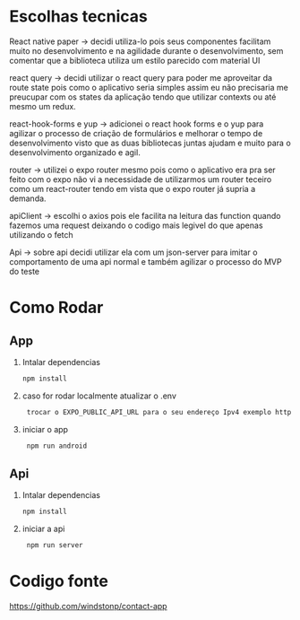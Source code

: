 # Escolhas tecnicas

  React native paper -> decidi utiliza-lo pois seus componentes facilitam muito no desenvolvimento e na agilidade durante o desenvolvimento, sem comentar que a biblioteca utiliza um estilo parecido com material UI
  
  react query -> decidi utilizar o react query para poder me aproveitar da route state pois como o aplicativo seria simples assim eu não precisaria me preucupar com os states da aplicação tendo que utilizar contexts ou até mesmo um redux.
  
  react-hook-forms e yup -> adicionei o react hook forms e o yup para agilizar o processo de criação de formulários e melhorar o tempo de desenvolvimento visto que as duas bibliotecas juntas ajudam e muito para o desenvolvimento organizado e agil.
  
  router -> utilizei o expo router mesmo pois como o aplicativo era pra ser feito com o expo não vi a necessidade de utilizarmos um router teceiro como um react-router tendo em vista que o expo router já supria a demanda.
  
  apiClient -> escolhi o axios pois ele facilita na leitura das function quando fazemos uma request deixando o codigo mais legivel do que apenas utilizando o fetch

  Api -> sobre api decidi utilizar ela com um json-server para imitar o comportamento de uma api normal e também agilizar o processo do MVP do teste

# Como Rodar 

## App

1. Intalar dependencias

   ```bash
   npm install
   ```

2. caso for rodar localmente atualizar o .env

   ```bash
    trocar o EXPO_PUBLIC_API_URL para o seu endereço Ipv4 exemplo http://192.168.25.25:3000
   ```


3. iniciar o app

   ```bash
    npm run android
   ```

## Api


1. Intalar dependencias

   ```bash
   npm install
   ```


2. iniciar a api

   ```bash
    npm run server
   ```

# Codigo fonte

https://github.com/windstonp/contact-app

